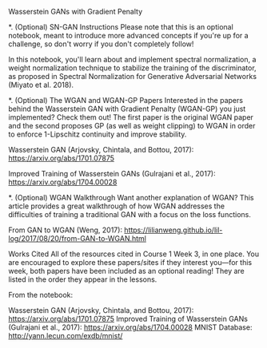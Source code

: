 Wasserstein GANs with Gradient Penalty


*.
(Optional) SN-GAN
Instructions
Please note that this is an optional notebook, meant to introduce more advanced concepts if you're up for a challenge, so don't worry if you don't completely follow!

In this notebook, you'll learn about and implement spectral normalization, a weight normalization technique to stabilize the training of the discriminator, as proposed in Spectral Normalization for Generative Adversarial Networks (Miyato et al. 2018).

*.
(Optional) The WGAN and WGAN-GP Papers
Interested in the papers behind the Wasserstein GAN with Gradient Penalty (WGAN-GP) you just implemented? Check them out! The first paper is the original WGAN paper and the second proposes GP (as well as weight clipping) to WGAN in order to enforce 1-Lipschitz continuity and improve stability.

Wasserstein GAN (Arjovsky, Chintala, and Bottou, 2017): https://arxiv.org/abs/1701.07875

Improved Training of Wasserstein GANs (Gulrajani et al., 2017): https://arxiv.org/abs/1704.00028




*.
(Optional) WGAN Walkthrough
Want another explanation of WGAN? This article provides a great walkthrough of how WGAN addresses the difficulties of training a traditional GAN with a focus on the loss functions.

From GAN to WGAN (Weng, 2017): https://lilianweng.github.io/lil-log/2017/08/20/from-GAN-to-WGAN.html




Works Cited
All of the resources cited in Course 1 Week 3, in one place. You are encouraged to explore these papers/sites if they interest you—for this week, both papers have been included as an optional reading! They are listed in the order they appear in the lessons.

From the notebook:

Wasserstein GAN (Arjovsky, Chintala, and Bottou, 2017): https://arxiv.org/abs/1701.07875
Improved Training of Wasserstein GANs (Gulrajani et al., 2017): https://arxiv.org/abs/1704.00028
MNIST Database: http://yann.lecun.com/exdb/mnist/

